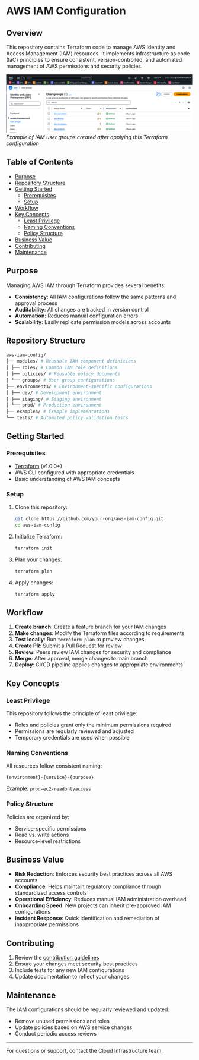# AWS IAM Configuration

## Overview

This repository contains Terraform code to manage AWS Identity and Access Management (IAM) resources. It implements infrastructure as code (IaC) principles to ensure consistent, version-controlled, and automated management of AWS permissions and security policies.

![AWS IAM User Groups created by Terraform](docs/IAM_created_groups.png)
_Example of IAM user groups created after applying this Terraform configuration_

## Table of Contents

- [Purpose](#purpose)
- [Repository Structure](#repository-structure)
- [Getting Started](#getting-started)
  - [Prerequisites](#prerequisites)
  - [Setup](#setup)
- [Workflow](#workflow)
- [Key Concepts](#key-concepts)
  - [Least Privilege](#least-privilege)
  - [Naming Conventions](#naming-conventions)
  - [Policy Structure](#policy-structure)
- [Business Value](#business-value)
- [Contributing](#contributing)
- [Maintenance](#maintenance)

## Purpose

Managing AWS IAM through Terraform provides several benefits:

- **Consistency**: All IAM configurations follow the same patterns and approval process
- **Auditability**: All changes are tracked in version control
- **Automation**: Reduces manual configuration errors
- **Scalability**: Easily replicate permission models across accounts

## Repository Structure

```bash
aws-iam-config/
├── modules/ # Reusable IAM component definitions
│ ├── roles/ # Common IAM role definitions
│ ├── policies/ # Reusable policy documents
│ └── groups/ # User group configurations
├── environments/ # Environment-specific configurations
│ ├── dev/ # Development environment
│ ├── staging/ # Staging environment
│ └── prod/ # Production environment
├── examples/ # Example implementations
└── tests/ # Automated policy validation tests
```

## Getting Started

### Prerequisites

- [Terraform](https://www.terraform.io/downloads.html) (v1.0.0+)
- AWS CLI configured with appropriate credentials
- Basic understanding of AWS IAM concepts

### Setup

1. Clone this repository:

   ```bash
   git clone https://github.com/your-org/aws-iam-config.git
   cd aws-iam-config
   ```

2. Initialize Terraform:

   ```bash
   terraform init
   ```

3. Plan your changes:

   ```bash
   terraform plan
   ```

4. Apply changes:
   ```bash
   terraform apply
   ```

## Workflow

1. **Create branch**: Create a feature branch for your IAM changes
2. **Make changes**: Modify the Terraform files according to requirements
3. **Test locally**: Run `terraform plan` to preview changes
4. **Create PR**: Submit a Pull Request for review
5. **Review**: Peers review IAM changes for security and compliance
6. **Merge**: After approval, merge changes to main branch
7. **Deploy**: CI/CD pipeline applies changes to appropriate environments

## Key Concepts

### Least Privilege

This repository follows the principle of least privilege:

- Roles and policies grant only the minimum permissions required
- Permissions are regularly reviewed and adjusted
- Temporary credentials are used when possible

### Naming Conventions

All resources follow consistent naming:

```
{environment}-{service}-{purpose}
```

Example: `prod-ec2-readonlyaccess`

### Policy Structure

Policies are organized by:

- Service-specific permissions
- Read vs. write actions
- Resource-level restrictions

## Business Value

- **Risk Reduction**: Enforces security best practices across all AWS accounts
- **Compliance**: Helps maintain regulatory compliance through standardized access controls
- **Operational Efficiency**: Reduces manual IAM administration overhead
- **Onboarding Speed**: New projects can inherit pre-approved IAM configurations
- **Incident Response**: Quick identification and remediation of inappropriate permissions

## Contributing

1. Review the [contribution guidelines](CONTRIBUTING.md)
2. Ensure your changes meet security best practices
3. Include tests for any new IAM configurations
4. Update documentation to reflect your changes

## Maintenance

The IAM configurations should be regularly reviewed and updated:

- Remove unused permissions and roles
- Update policies based on AWS service changes
- Conduct periodic access reviews

---

For questions or support, contact the Cloud Infrastructure team.

